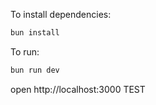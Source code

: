 To install dependencies:
```sh
bun install
```

To run:
```sh
bun run dev
```

open http://localhost:3000
TEST

